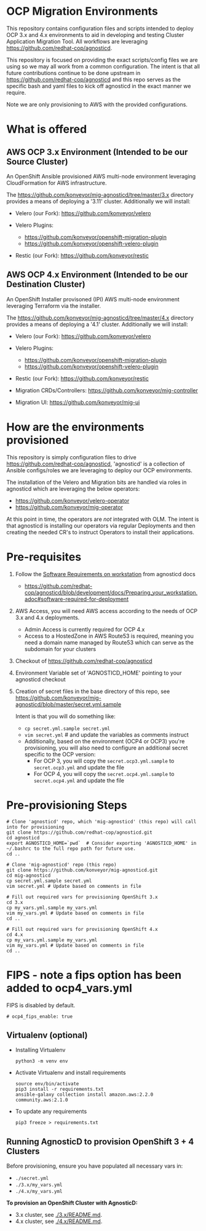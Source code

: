 # OCP Migration Environments

This repository contains configuration files and scripts intended to deploy OCP 3.x and 4.x environments to aid in developing and testing Cluster Application Migration Tool.  All workflows are leveraging https://github.com/redhat-cop/agnosticd.

This repository is focused on providing the exact scripts/config files we are using so we may all work from a common configuration.  The intent is that all future contributions continue to be done upstream in https://github.com/redhat-cop/agnosticd and this repo serves as the specific bash and yaml files to kick off agnosticd in the exact manner we require.

Note we are only provisioning to AWS with the provided configurations.

# What is offered
## AWS OCP 3.x Environment (Intended to be our Source Cluster)
An OpenShift Ansible provisioned AWS multi-node environment leveraging CloudFormation for AWS infrastructure.

The https://github.com/konveyor/mig-agnosticd/tree/master/3.x directory provides a means of deploying a '3.11' cluster.
Additionally we will install:
  - Velero (our Fork):              https://github.com/konveyor/velero
  - Velero Plugins:

    - https://github.com/konveyor/openshift-migration-plugin
    - https://github.com/konveyor/openshift-velero-plugin
  - Restic (our Fork):              https://github.com/konveyor/restic

## AWS OCP 4.x Environment (Intended to be our Destination Cluster)
An OpenShift Installer provisoned (IPI) AWS multi-node environment leveraging Terraform via the installer.

The https://github.com/konveyor/mig-agnosticd/tree/master/4.x directory provides a means of deploying a '4.1' cluster.
Additionally we will install:
  - Velero (our Fork):              https://github.com/konveyor/velero
  - Velero Plugins:

    - https://github.com/konveyor/openshift-migration-plugin
    - https://github.com/konveyor/openshift-velero-plugin
  - Restic (our Fork):              https://github.com/konveyor/restic
  - Migration CRDs/Controllers:     https://github.com/konveyor/mig-controller
  - Migration UI:                   https://github.com/konveyor/mig-ui



# How are the environments provisioned
This repository is simply configuration files to drive https://github.com/redhat-cop/agnosticd, 'agnosticd' is a collection of Ansible configs/roles we are leveraging to deploy our OCP environments.

The installation of the Velero and Migration bits are handled via roles in agnosticd which are leveraging the below operators:
  - https://github.com/konveyor/velero-operator
  - https://github.com/konveyor/mig-operator

At this point in time, the operators are _not_ integrated with OLM.  The intent is that agnosticd is installing our operators via regular Deployments and then creating the needed CR's to instruct Operators to install their applications.

# Pre-requisites

1. Follow the [Software Requirements on workstation](https://github.com/redhat-cop/agnosticd/blob/development/docs/Preparing_your_workstation.adoc#software-required-for-deployment) from agnosticd docs


    * https://github.com/redhat-cop/agnosticd/blob/development/docs/Preparing_your_workstation.adoc#software-required-for-deployment

1. AWS Access, you will need AWS access according to the needs of OCP 3.x and 4.x deployments.

    - Admin Access is currently required for OCP 4.x
    - Access to a HostedZone in AWS Route53 is required, meaning you need a domain name managed by Route53 which can serve as the subdomain for your clusters
1. Checkout of https://github.com/redhat-cop/agnosticd
1. Environment Variable set of 'AGNOSTICD_HOME' pointing to your agnosticd checkout
1. Creation of secret files  in the base directory of this repo, see https://github.com/konveyor/mig-agnosticd/blob/master/secret.yml.sample

    Intent is that you will do something like:

    - `cp secret.yml.sample secret.yml`
    - `vim secret.yml` # and update the variables as comments instruct
    - Additionally, based on the environment (OCP4 or OCP3) you're provisioning, you will also need to configure an additional secret specific to the OCP version:
        - For OCP 3, you will copy the `secret.ocp3.yml.sample` to `secret.ocp3.yml` and update the file
        - For OCP 4, you will copy the `secret.ocp4.yml.sample` to `secret.ocp4.yml` and update the file

# Pre-provisioning Steps
```
# Clone 'agnosticd' repo, which 'mig-agnosticd' (this repo) will call into for provisioning
git clone https://github.com/redhat-cop/agnosticd.git
cd agnosticd
export AGNOSTICD_HOME=`pwd`  # Consider exporting 'AGNOSTICD_HOME' in ~/.bashrc to the full repo path for future use.
cd ..

# Clone 'mig-agnosticd' repo (this repo)
git clone https://github.com/konveyor/mig-agnosticd.git
cd mig-agnosticd
cp secret.yml.sample secret.yml
vim secret.yml # Update based on comments in file

# Fill out required vars for provisioning OpenShift 3.x
cd 3.x
cp my_vars.yml.sample my_vars.yml
vim my_vars.yml # Update based on comments in file
cd ..

# Fill out required vars for provisioning OpenShift 4.x
cd 4.x
cp my_vars.yml.sample my_vars.yml
vim my_vars.yml # Update based on comments in file
cd ..
```

# FIPS - note a fips option has been added to ocp4_vars.yml
FIPS is disabled by default.
```
# ocp4_fips_enable: true
```

## Virtualenv (optional)
 * Installing Virtualenv
    ```
    python3 -m venv env
    ```

 * Activate Virtualenv and install requirements
    ```
    source env/bin/activate
    pip3 install -r requirements.txt
    ansible-galaxy collection install amazon.aws:2.2.0 community.aws:2.1.0
    ```

 * To update any requirements
    ```
    pip3 freeze > requirements.txt
    ```


## Running AgnosticD to provision OpenShift 3 + 4 Clusters

Before provisioning, ensure you have populated all necessary vars in:
 - `./secret.yml`
 - `./3.x/my_vars.yml`
 - `./4.x/my_vars.yml`

**To provision an OpenShift Cluster with AgnosticD:**
 - 3.x cluster, see [./3.x/README.md](https://github.com/konveyor/mig-agnosticd/blob/master/3.x/README.md).
 - 4.x cluster, see [./4.x/README.md](https://github.com/konveyor/mig-agnosticd/blob/master/4.x/README.md).


